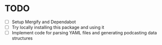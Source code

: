 TODO
====

- [ ] Setup Mergify and Dependabot
- [ ] Try locally installing this package and using it
- [ ] Implement code for parsing YAML files and generating podcasting data structures
